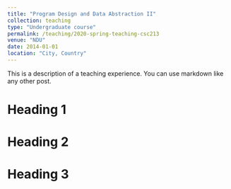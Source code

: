 ```yaml
---
title: "Program Design and Data Abstraction II"
collection: teaching
type: "Undergraduate course"
permalink: /teaching/2020-spring-teaching-csc213
venue: "NDU"
date: 2014-01-01
location: "City, Country"
---
```


This is a description of a teaching experience. You can use markdown like any other post.

Heading 1
======

Heading 2
======

Heading 3
======
